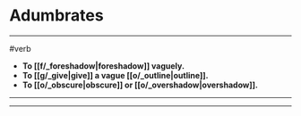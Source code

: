 # Adumbrates
---
#verb
- **To [[f/_foreshadow|foreshadow]] vaguely.**
- **To [[g/_give|give]] a vague [[o/_outline|outline]].**
- **To [[o/_obscure|obscure]] or [[o/_overshadow|overshadow]].**
---
---
